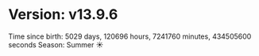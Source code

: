 # Version: v13.9.6
Time since birth: 5029 days, 120696 hours, 7241760 minutes, 434505600 seconds
Season: Summer ☀️
